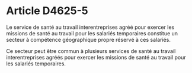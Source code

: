 # Article D4625-5

Le service de santé au travail interentreprises agréé pour exercer les missions de santé au travail pour les salariés temporaires constitue un secteur à compétence géographique propre réservé à ces salariés. 
  
   
Ce secteur peut être commun à plusieurs services de santé au travail interentreprises agréés pour exercer les missions de santé au travail pour les salariés temporaires.